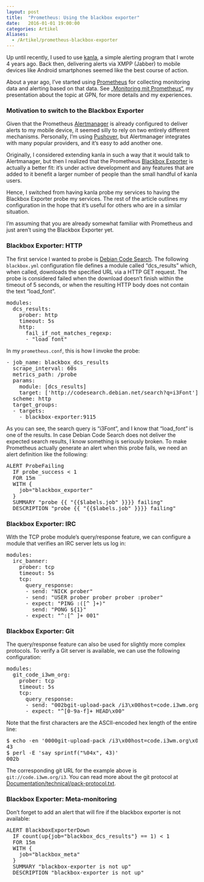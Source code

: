 ```yaml
---
layout: post
title:  "Prometheus: Using the blackbox exporter"
date:   2016-01-01 19:00:00
categories: Artikel
Aliases:
  - /Artikel/prometheus-blackbox-exporter
---
```


<p>
Up until recently, I used to use <a href="http://kanla.zekjur.net/">kanla</a>,
a simple alerting program that I wrote 4 years ago. Back then, delivering
alerts via XMPP (Jabber) to mobile devices like Android smartphones seemed like
the best course of action.
</p>

<p>
About a year ago, I’ve started using <a
href="http://prometheus.io/">Prometheus</a> for collecting monitoring data and
alerting based on that data. See <a
href="https://media.ccc.de/v/gpn15-6645-monitoring_mit_prometheus#video">„Monitoring
mit Prometheus“</a>, my presentation about the topic at GPN, for more details
and my experiences.
</p>

<h3>Motivation to switch to the Blackbox Exporter</h3>

<p>
Given that the Prometheus <a
href="https://github.com/prometheus/alertmanager">Alertmanager</a> is already
configured to deliver alerts to my mobile device, it seemed silly to rely on
two entirely different mechanisms. Personally, I’m using <a
href="https://pushover.net/">Pushover</a>, but Alertmanager integrates with
many popular providers, and it’s easy to add another one.
</p>

<p>
Originally, I considered extending kanla in such a way that it would talk to
Alertmanager, but then I realized that the Prometheus <a
href="https://github.com/prometheus/blackbox_exporter">Blackbox Exporter</a> is
actually a better fit: it’s under active development and any features that are
added to it benefit a larger number of people than the small handful of kanla
users.
</p>

<p>
Hence, I switched from having kanla probe my services to having the Blackbox
Exporter probe my services. The rest of the article outlines my configuration
in the hope that it’s useful for others who are in a similar situation.
</p>

<p>
I’m assuming that you are already somewhat familiar with Prometheus and just
aren’t using the Blackbox Exporter yet.
</p>

<h3>Blackbox Exporter: HTTP</h3>

<p>
The first service I wanted to probe is <a
href="https://codesearch.debian.net/">Debian Code Search</a>. The following
<code>blackbox.yml</code> configuration file defines a module called
“dcs_results” which, when called, downloads the specified URL via a HTTP GET
request. The probe is considered failed when the download doesn’t finish within
the timeout of 5 seconds, or when the resulting HTTP body does not contain the
text “load_font”.
</p>

<pre>
modules:
  dcs_results:
    prober: http
    timeout: 5s
    http:
      fail_if_not_matches_regexp:
      - "load_font"
</pre>

<p>
In my <code>prometheus.conf</code>, this is how I invoke the probe:
</p>

<pre>
- job_name: blackbox_dcs_results
  scrape_interval: 60s
  metrics_path: /probe
  params:
    module: [dcs_results]
    target: ['http://codesearch.debian.net/search?q=i3Font']
  scheme: http
  target_groups:
  - targets:
    - blackbox-exporter:9115
</pre>

<p>
As you can see, the search query is “i3Font”, and I know that “load_font” is
one of the results. In case Debian Code Search does not deliver the expected
search results, I know something is seriously broken. To make Prometheus
actually generate an alert when this probe fails, we need an alert definition
like the following:
</p>

<pre>
ALERT ProbeFailing
  IF probe_success < 1
  FOR 15m
  WITH {
    job="blackbox_exporter"
  }
  SUMMARY "probe {{ "{{$labels.job" }}}} failing"
  DESCRIPTION "probe {{ "{{$labels.job" }}}} failing"
</pre>

<h3>Blackbox Exporter: IRC</h3>

<p>
With the TCP probe module’s query/response feature, we can configure a module
that verifies an IRC server lets us log in:
</p>

<pre>
modules:
  irc_banner:
    prober: tcp
    timeout: 5s
    tcp:
      query_response:
      - send: "NICK prober"
      - send: "USER prober prober prober :prober"
      - expect: "PING :([^ ]+)"
        send: "PONG ${1}"
      - expect: "^:[^ ]+ 001"
</pre>

<h3>Blackbox Exporter: Git</h3>

<p>
The query/response feature can also be used for slightly more complex
protocols. To verify a Git server is available, we can use the following
configuration:
</p>

<pre>
modules:
  git_code_i3wm_org:
    prober: tcp
    timeout: 5s
    tcp:
      query_response:
      - send: "002bgit-upload-pack /i3\x00host=code.i3wm.org\x00"
      - expect: "^[0-9a-f]+ HEAD\x00"
</pre>

<p>
Note that the first characters are the ASCII-encoded hex length of the entire line:
</p>
<pre>
$ echo -en '0000git-upload-pack /i3\x00host=code.i3wm.org\x00' | wc -c
43
$ perl -E 'say sprintf("%04x", 43)'
002b
</pre>

<p>
The corresponding git URL for the example above is
<code>git://code.i3wm.org/i3</code>. You can read more about the git protocol
at <a
href="https://github.com/git/git/blob/master/Documentation/technical/pack-protocol.txt">Documentation/technical/pack-protocol.txt</a>.
</p>

<h3>Blackbox Exporter: Meta-monitoring</h3>

<p>
Don’t forget to add an alert that will fire if the blackbox exporter is not available:
</p>

<pre>
ALERT BlackboxExporterDown
  IF count(up{job="blackbox_dcs_results"} == 1) < 1
  FOR 15m
  WITH {
    job="blackbox_meta"
  }
  SUMMARY "blackbox-exporter is not up"
  DESCRIPTION "blackbox-exporter is not up"
</pre>
